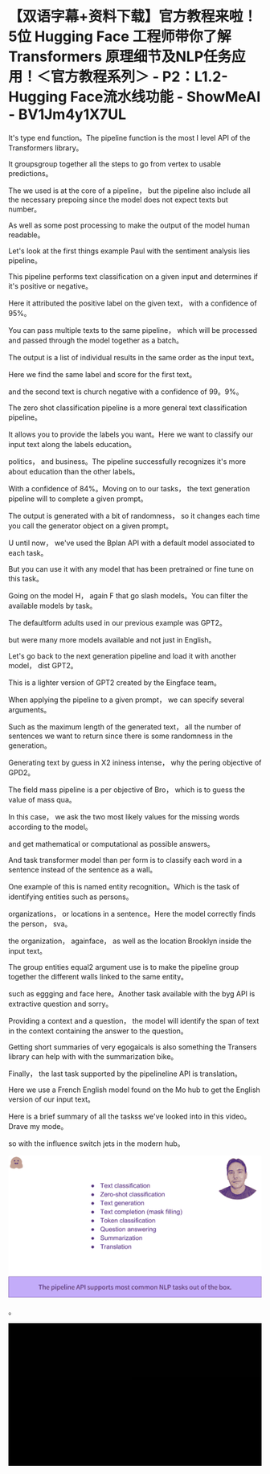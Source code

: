 # 【双语字幕+资料下载】官方教程来啦！5位 Hugging Face 工程师带你了解 Transformers 原理细节及NLP任务应用！＜官方教程系列＞ - P2：L1.2- Hugging Face流水线功能 - ShowMeAI - BV1Jm4y1X7UL

It's type end function。The pipeline function is the most I level API of the Transformers library。

It groupsgroup together all the steps to go from vertex to usable predictions。

The we used is at the core of a pipeline， but the pipeline also include all the necessary prepoing since the model does not expect texts but number。

As well as some post processing to make the output of the model human readable。

Let's look at the first things example Paul with the sentiment analysis lies pipeline。

This pipeline performs text classification on a given input and determines if it's positive or negative。

Here it attributed the positive label on the given text， with a confidence of 95%。

You can pass multiple texts to the same pipeline， which will be processed and passed through the model together as a batch。

The output is a list of individual results in the same order as the input text。

Here we find the same label and score for the first text。

 and the second text is church negative with a confidence of 99。9%。

The zero shot classification pipeline is a more general text classification pipeline。

It allows you to provide the labels you want。Here we want to classify our input text along the labels education。

 politics， and business。The pipeline successfully recognizes it's more about education than the other labels。

With a confidence of 84%。Moving on to our tasks， the text generation pipeline will to complete a given prompt。

The output is generated with a bit of randomness， so it changes each time you call the generator object on a given prompt。

U until now， we've used the Bplan API with a default model associated to each task。

But you can use it with any model that has been pretrained or fine tune on this task。

Going on the model H， again F that go slash models。You can filter the available models by task。

The defaultform adults used in our previous example was GPT2。

 but were many more models available and not just in English。

Let's go back to the next generation pipeline and load it with another model， dist GPT2。

This is a lighter version of GPT2 created by the Eingface team。

When applying the pipeline to a given prompt， we can specify several arguments。

Such as the maximum length of the generated text， all the number of sentences we want to return since there is some randomness in the generation。

Generating text by guess in X2 ininess intense， why the pering objective of GPD2。

The field mass pipeline is a per objective of Bro， which is to guess the value of mass qua。

In this case， we ask the two most likely values for the missing words according to the model。

 and get mathematical or computational as possible answers。

And task transformer model than per form is to classify each word in a sentence instead of the sentence as a wall。

One example of this is named entity recognition。Which is the task of identifying entities such as persons。

 organizations， or locations in a sentence。Here the model correctly finds the person， sva。

 the organization， againface， as well as the location Brooklyn inside the input text。

The group entities equal2 argument use is to make the pipeline group together the different walls linked to the same entity。

 such as eggging and face here。Another task available with the byg API is extractive question and sorry。

Providing a context and a question， the model will identify the span of text in the context containing the answer to the question。

Getting short summaries of very egogaicals is also something the Transers library can help with with the summarization bike。

Finally， the last task supported by the pipelineline API is translation。

Here we use a French English model found on the Mo hub to get the English version of our input text。

Here is a brief summary of all the taskss we've looked into in this video。Drave my mode。

 so with the influence switch jets in the modern hub。



![](img/26a82ad66929f50aa4d393256dcbc298_1.png)

。

![](img/26a82ad66929f50aa4d393256dcbc298_3.png)